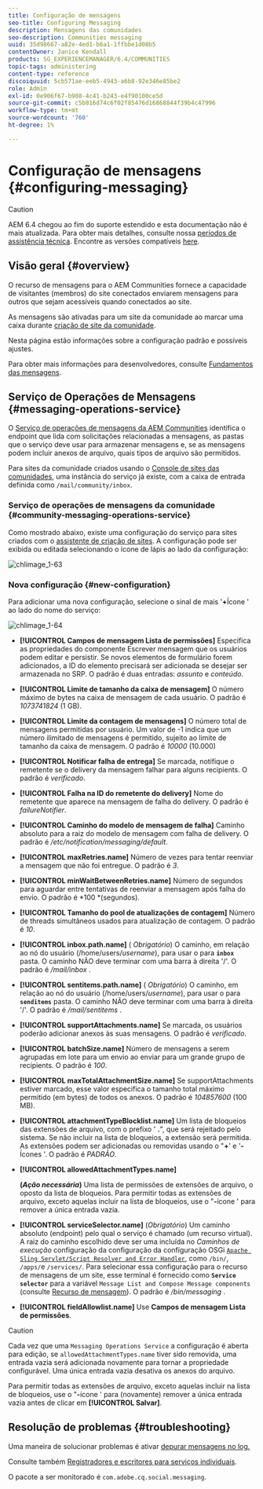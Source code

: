 ```yaml
---
title: Configuração de mensagens
seo-title: Configuring Messaging
description: Mensagens das comunidades
seo-description: Communities messaging
uuid: 35d98667-a82e-4ed1-b6a1-1ffbbe1d08b5
contentOwner: Janice Kendall
products: SG_EXPERIENCEMANAGER/6.4/COMMUNITIES
topic-tags: administering
content-type: reference
discoiquuid: 5cb571ae-eeb5-4943-a6b8-92e346e85be2
role: Admin
exl-id: 0e906f67-b908-4c41-b243-e4f90100ce5d
source-git-commit: c5b816d74c6f02f85476d16868844f39b4c47996
workflow-type: tm+mt
source-wordcount: '760'
ht-degree: 1%

---
```


# Configuração de mensagens {#configuring-messaging}

>[!CAUTION]
>
>AEM 6.4 chegou ao fim do suporte estendido e esta documentação não é mais atualizada. Para obter mais detalhes, consulte nossa [períodos de assistência técnica](https://helpx.adobe.com/br/support/programs/eol-matrix.html). Encontre as versões compatíveis [here](https://experienceleague.adobe.com/docs/).

## Visão geral {#overview}

O recurso de mensagens para o AEM Communities fornece a capacidade de visitantes (membros) do site conectados enviarem mensagens para outros que sejam acessíveis quando conectados ao site.

As mensagens são ativadas para um site da comunidade ao marcar uma caixa durante [criação de site da comunidade](sites-console.md).

Nesta página estão informações sobre a configuração padrão e possíveis ajustes.

Para obter mais informações para desenvolvedores, consulte [Fundamentos das mensagens](essentials-messaging.md).

## Serviço de Operações de Mensagens {#messaging-operations-service}

O [Serviço de operações de mensagens da AEM Communities](http://localhost:4502/system/console/configMgr/com.adobe.cq.social.messaging.client.endpoints.impl.MessagingOperationsServiceImpl) identifica o endpoint que lida com solicitações relacionadas a mensagens, as pastas que o serviço deve usar para armazenar mensagens e, se as mensagens podem incluir anexos de arquivo, quais tipos de arquivo são permitidos.

Para sites da comunidade criados usando o [Console de sites das comunidades](sites-console.md), uma instância do serviço já existe, com a caixa de entrada definida como `/mail/community/inbox`.

### Serviço de operações de mensagens da comunidade {#community-messaging-operations-service}

Como mostrado abaixo, existe uma configuração do serviço para sites criados com o [assistente de criação de sites](sites-console.md). A configuração pode ser exibida ou editada selecionando o ícone de lápis ao lado da configuração:

![chlimage_1-63](assets/chlimage_1-63.png)

### Nova configuração {#new-configuration}

Para adicionar uma nova configuração, selecione o sinal de mais &#39;**+**&#x200B;Ícone &#39; ao lado do nome do serviço:

![chlimage_1-64](assets/chlimage_1-64.png)

* **[!UICONTROL Campos de mensagem Lista de permissões]**
Especifica as propriedades do componente Escrever mensagem que os usuários podem editar e persistir. Se novos elementos de formulário forem adicionados, a ID do elemento precisará ser adicionada se desejar ser armazenada no SRP. O padrão é duas entradas: 
*assunto* e *conteúdo*.

* **[!UICONTROL Limite de tamanho da caixa de mensagem]**
O número máximo de bytes na caixa de mensagem de cada usuário. O padrão é 
*1073741824* (1 GB).

* **[!UICONTROL Limite da contagem de mensagens]**
O número total de mensagens permitidas por usuário. Um valor de -1 indica que um número ilimitado de mensagens é permitido, sujeito ao limite de tamanho da caixa de mensagem. O padrão é 
*10000* (10.000)

* **[!UICONTROL Notificar falha de entrega]**
Se marcada, notifique o remetente se o delivery da mensagem falhar para alguns recipients. O padrão é 
*verificado*.

* **[!UICONTROL Falha na ID do remetente do delivery]**
Nome do remetente que aparece na mensagem de falha do delivery. O padrão é 
*failureNotifier*.

* **[!UICONTROL Caminho do modelo de mensagem de falha]**
Caminho absoluto para a raiz do modelo de mensagem com falha de delivery. O padrão é 
*/etc/notification/messaging/default*.

* **[!UICONTROL maxRetries.name]**
Número de vezes para tentar reenviar a mensagem que não foi entregue. O padrão é 
*3*.

* **[!UICONTROL minWaitBetweenRetries.name]**
Número de segundos para aguardar entre tentativas de reenviar a mensagem após falha do envio. O padrão é *100 *(segundos).

* **[!UICONTROL Tamanho do pool de atualizações de contagem]**
Número de threads simultâneos usados para atualização de contagem. O padrão é 
*10*.

* **[!UICONTROL inbox.path.name]**
(
*Obrigatório*) O caminho, em relação ao nó do usuário (/home/users/*username*), para usar o para **`inbox`** pasta. O caminho NÃO deve terminar com uma barra à direita &#39;/&#39;. O padrão é */mail/inbox* .

* **[!UICONTROL sentitems.path.name]**
(
*Obrigatório*) O caminho, em relação ao nó do usuário (/home/users/*username*), para usar o para **`senditems`** pasta. O caminho NÃO deve terminar com uma barra à direita &#39;/&#39;. O padrão é */mail/sentitems* .

* **[!UICONTROL supportAttachments.name]**
Se marcada, os usuários poderão adicionar anexos às suas mensagens. O padrão é 
*verificado*.

* **[!UICONTROL batchSize.name]**
Número de mensagens a serem agrupadas em lote para um envio ao enviar para um grande grupo de recipients. O padrão é 
*100*.

* **[!UICONTROL maxTotalAttachmentSize.name]**
Se supportAttachments estiver marcado, esse valor especifica o tamanho total máximo permitido (em bytes) de todos os anexos. O padrão é 
*104857600* (100 MB).

* **[!UICONTROL attachmentTypeBlocklist.name]**
Um lista de bloqueios das extensões de arquivo, com o prefixo &#39;
**.**&quot;, que será rejeitado pelo sistema. Se não incluir na lista de bloqueios, a extensão será permitida. As extensões podem ser adicionadas ou removidas usando o &quot;**+**&#39; e &#39;**-**&#x200B;Ícones &#39;. O padrão é *PADRÃO*.

* **[!UICONTROL allowedAttachmentTypes.name]**

   **(*Ação necessária*)** Uma  lista de permissões de extensões de arquivo, o oposto da lista de bloqueios. Para permitir todas as extensões de arquivo, exceto aquelas incluir na lista de bloqueios, use o &quot;**-**&#x200B;ícone &#39; para remover a única entrada vazia.

* **[!UICONTROL serviceSelector.name]**
(*Obrigatório*) Um caminho absoluto (endpoint) pelo qual o serviço é chamado (um recurso virtual). A raiz do caminho escolhido deve ser uma incluída no *Caminhos de execução* configuração da configuração da configuração OSGi [ `Apache Sling Servlet/Script Resolver and Error Handler`](http://localhost:4502/system/console/configMgr/org.apache.sling.servlets.resolver.SlingServletResolver), como `/bin/`, `/apps/`e `/services/`. Para selecionar essa configuração para o recurso de mensagens de um site, esse terminal é fornecido como **`Service selector`** para a variável `Message List and Compose Message components` (consulte [Recurso de mensagem](configure-messaging.md)). O padrão é */bin/messaging* .

* **[!UICONTROL fieldAllowlist.name]**
Use 
**Campos de mensagem Lista de permissões**.

>[!CAUTION]
>
>Cada vez que uma `Messaging Operations Service` a configuração é aberta para edição, se `allowedAttachmentTypes.name` tiver sido removida, uma entrada vazia será adicionada novamente para tornar a propriedade configurável. Uma única entrada vazia desativa os anexos do arquivo.
>
>Para permitir todas as extensões de arquivo, exceto aquelas incluir na lista de bloqueios, use o &quot;**-**&#x200B;ícone &#39; para (novamente) remover a única entrada vazia antes de clicar em **[!UICONTROL Salvar]**.

## Resolução de problemas {#troubleshooting}

Uma maneira de solucionar problemas é ativar [depurar mensagens no log.](../../help/sites-administering/troubleshooting.md)

Consulte também [Registradores e escritores para serviços individuais](../../help/sites-deploying/configure-logging.md#loggers-and-writers-for-individual-services).

O pacote a ser monitorado é `com.adobe.cq.social.messaging`.
